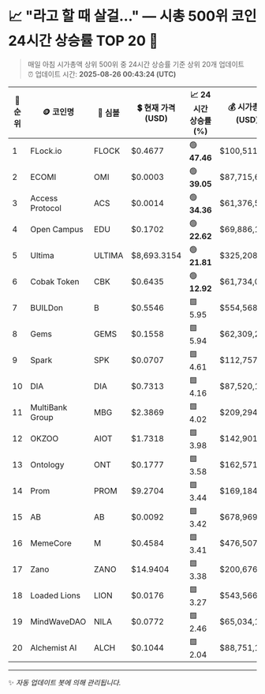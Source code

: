 
# 📈 "라고 할 때 살걸..." — 시총 500위 코인 24시간 상승률 TOP 20 🚀

> 매일 아침 시가총액 상위 500위 중 24시간 상승률 기준 상위 20개 업데이트  
> ⏰ 업데이트 시간: **2025-08-26 00:43:24 (UTC)**

| 🔢 순위 | 🪙 코인명 | 🔣 심볼 | 💲 현재 가격 (USD) | 📈 24시간 상승률 (%) | 💰 시가총액 (USD) | 🔄 24시간 거래량 (USD) | 🔢 유통 공급량 |
|--------|----------|--------|-------------------|--------------------|--------------------|-----------------------|-------------------|
| 1 | FLock.io | FLOCK | $0.4677 | 🟢 **47.46** | $100,511,680 | $173,732,497 | 214,921,553 |
| 2 | ECOMI | OMI | $0.0003 | 🟢 **39.05** | $87,715,689 | $9,669,066 | 279,563,601,974 |
| 3 | Access Protocol | ACS | $0.0014 | 🟢 **34.36** | $61,376,510 | $92,983,787 | 42,429,040,657 |
| 4 | Open Campus | EDU | $0.1702 | 🟢 **22.62** | $69,886,135 | $54,598,519 | 410,715,985 |
| 5 | Ultima | ULTIMA | $8,693.3154 | 🟢 **21.81** | $325,208,237 | $22,336,284 | 37,409 |
| 6 | Cobak Token | CBK | $0.6435 | 🟢 **12.92** | $61,734,073 | $25,836,773 | 95,939,209 |
| 7 | BUILDon | B | $0.5546 | 🟩 5.95 | $554,568,740 | $20,969,672 | 1,000,000,000 |
| 8 | Gems | GEMS | $0.1558 | 🟩 5.94 | $62,309,293 | $1,284,189 | 399,931,237 |
| 9 | Spark | SPK | $0.0707 | 🟩 4.61 | $112,757,024 | $500,097,978 | 1,594,099,823 |
| 10 | DIA | DIA | $0.7313 | 🟩 4.16 | $87,520,109 | $48,570,975 | 119,676,104 |
| 11 | MultiBank Group | MBG | $2.3869 | 🟩 4.02 | $209,294,032 | $4,737,210 | 87,683,915 |
| 12 | OKZOO | AIOT | $1.7318 | 🟩 3.98 | $142,901,502 | $76,742,105 | 82,516,666 |
| 13 | Ontology | ONT | $0.1777 | 🟩 3.58 | $162,571,325 | $556,295,760 | 914,697,857 |
| 14 | Prom | PROM | $9.2704 | 🟩 3.44 | $169,184,482 | $4,940,891 | 18,250,000 |
| 15 | AB | AB | $0.0092 | 🟩 3.42 | $678,969,777 | $24,898,337 | 74,179,275,580 |
| 16 | MemeCore | M | $0.4584 | 🟩 3.41 | $476,507,003 | $17,694,871 | 1,039,501,066 |
| 17 | Zano | ZANO | $14.9404 | 🟩 3.38 | $200,676,448 | $1,260,905 | 13,431,787 |
| 18 | Loaded Lions | LION | $0.0176 | 🟩 3.27 | $543,566,646 | $4,073,091 | 30,845,220,686 |
| 19 | MindWaveDAO | NILA | $0.0772 | 🟩 2.46 | $65,034,109 | $2,557,116 | 842,766,177 |
| 20 | Alchemist AI | ALCH | $0.1044 | 🟩 2.04 | $88,751,177 | $28,634,712 | 850,000,000 |

---

✨ *자동 업데이트 봇에 의해 관리됩니다.*
